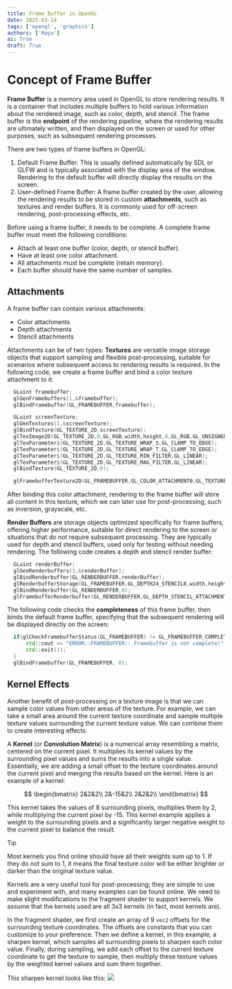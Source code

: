 ```yaml
---
title: Frame Buffer in OpenGL
date: 2025-03-14
tags: ['opengl', 'graphics']
authors: ['Maya']
ai: True
draft: True
---
```

# Concept of Frame Buffer

**Frame Buffer** is a memory area used in OpenGL to store rendering results. It is a container that includes multiple buffers to hold various information about the rendered image, such as color, depth, and stencil. The frame buffer is the **endpoint** of the rendering pipeline, where the rendering results are ultimately written, and then displayed on the screen or used for other purposes, such as subsequent rendering processes.

There are two types of frame buffers in OpenGL:
1. Default Frame Buffer: This is usually defined automatically by SDL or GLFW and is typically associated with the display area of the window. Rendering to the default buffer will directly display the results on the screen.
2. User-defined Frame Buffer: A frame buffer created by the user, allowing the rendering results to be stored in custom **attachments**, such as textures and render buffers. It is commonly used for off-screen rendering, post-processing effects, etc.

Before using a frame buffer, it needs to be complete. A complete frame buffer must meet the following conditions:

- Attach at least one buffer (color, depth, or stencil buffer).
- Have at least one color attachment.
- All attachments must be complete (retain memory).
- Each buffer should have the same number of samples.

## Attachments

A frame buffer can contain various attachments:
- Color attachments
- Depth attachments
- Stencil attachments

Attachments can be of two types:
**Textures** are versatile image storage objects that support sampling and flexible post-processing, suitable for scenarios where subsequent access to rendering results is required. In the following code, we create a frame buffer and bind a color texture attachment to it:
```cpp
  GLuint framebuffer;
  glGenFramebuffers(1,&framebuffer);
  glBindFramebuffer(GL_FRAMEBUFFER,framebuffer);

  GLuint screenTexture;
  glGenTextures(1,&screenTexture);
  glBindTexture(GL_TEXTURE_2D,screenTexture);
  glTexImage2D(GL_TEXTURE_2D,0,GL_RGB,width,height,0,GL_RGB,GL_UNSIGNED_BYTE,nullptr);
  glTexParameteri(GL_TEXTURE_2D,GL_TEXTURE_WRAP_S,GL_CLAMP_TO_EDGE);
  glTexParameteri(GL_TEXTURE_2D,GL_TEXTURE_WRAP_T,GL_CLAMP_TO_EDGE);
  glTexParameteri(GL_TEXTURE_2D,GL_TEXTURE_MIN_FILTER,GL_LINEAR);
  glTexParameteri(GL_TEXTURE_2D,GL_TEXTURE_MAG_FILTER,GL_LINEAR);
  glBindTexture(GL_TEXTURE_2D,0);

  glFramebufferTexture2D(GL_FRAMEBUFFER,GL_COLOR_ATTACHMENT0,GL_TEXTURE_2D,screenTexture,0);

```
After binding this color attachment, rendering to the frame buffer will store all content in this texture, which we can later use for post-processing, such as inversion, grayscale, etc.

**Render Buffers** are storage objects optimized specifically for frame buffers, offering higher performance, suitable for direct rendering to the screen or situations that do not require subsequent processing. They are typically used for depth and stencil buffers, used only for testing without needing rendering.
The following code creates a depth and stencil render buffer:
```cpp
  GLuint renderBuffer;
  glGenRenderbuffers(1,&renderBuffer);
  glBindRenderbuffer(GL_RENDERBUFFER,renderBuffer);
  glRenderbufferStorage(GL_FRAMEBUFFER,GL_DEPTH24_STENCIL8,width,height);
  glBindRenderbuffer(GL_RENDERBUFFER,0);
  glFramebufferRenderbuffer(GL_RENDERBUFFER,GL_DEPTH_STENCIL_ATTACHMENT,GL_RENDERBUFFER,renderBuffer);
```

The following code checks the **completeness** of this frame buffer, then binds the default frame buffer, specifying that the subsequent rendering will be displayed directly on the screen:
```cpp
  if(glCheckFramebufferStatus(GL_FRAMEBUFFER) != GL_FRAMEBUFFER_COMPLETE) {
      std::cout << "ERROR::FRAMEBUFFER:: Framebuffer is not complete!" << std::endl;
      std::exit(1);
  }
  glBindFramebuffer(GL_FRAMEBUFFER, 0);
```

## Kernel Effects

Another benefit of post-processing on a texture image is that we can sample color values from other areas of the texture. For example, we can take a small area around the current texture coordinate and sample multiple texture values surrounding the current texture value. We can combine them to create interesting effects.

A **Kernel** (or **Convolution Matrix**) is a numerical array resembling a matrix, centered on the current pixel. It multiplies its kernel values by the surrounding pixel values and sums the results into a single value. Essentially, we are adding a small offset to the texture coordinates around the current pixel and merging the results based on the kernel. Here is an example of a kernel:

$$
\begin{bmatrix}
2&2&2\\
2&-15&2\\
2&2&2\\
\end{bmatrix}
$$

This kernel takes the values of 8 surrounding pixels, multiplies them by 2, while multiplying the current pixel by -15. This kernel example applies a weight to the surrounding pixels and a significantly larger negative weight to the current pixel to balance the result.

>[!TIP]
>Most kernels you find online should have all their weights sum up to 1. If they do not sum to 1, it means the final texture color will be either brighter or darker than the original texture value.

Kernels are a very useful tool for post-processing; they are simple to use and experiment with, and many examples can be found online. We need to make slight modifications to the fragment shader to support kernels. We assume that the kernels used are all 3x3 kernels (in fact, most kernels are).

In the fragment shader, we first create an array of 9 `vec2` offsets for the surrounding texture coordinates. The offsets are constants that you can customize to your preference. Then we define a kernel, in this example, a sharpen kernel, which samples all surrounding pixels to sharpen each color value. Finally, during sampling, we add each offset to the current texture coordinate to get the texture to sample, then multiply these texture values by the weighted kernel values and sum them together.

This sharpen kernel looks like this:
![](bsc_kernel.png)
